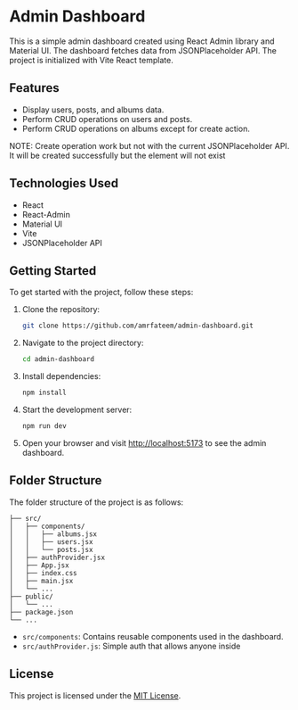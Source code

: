 # Admin Dashboard

This is a simple admin dashboard created using React Admin library and Material UI. The dashboard fetches data from JSONPlaceholder API. The project is initialized with Vite React template.

## Features

- Display users, posts, and albums data.
- Perform CRUD operations on users and posts.
- Perform CRUD operations on albums except for create action.

NOTE: Create operation work but not with the current JSONPlaceholder API. It will be created successfully but the element will not exist

## Technologies Used

- React
- React-Admin
- Material UI
- Vite
- JSONPlaceholder API

## Getting Started

To get started with the project, follow these steps:

1. Clone the repository:

   ```bash
   git clone https://github.com/amrfateem/admin-dashboard.git
   ```

2. Navigate to the project directory:

   ```bash
   cd admin-dashboard
   ```

3. Install dependencies:

   ```bash
   npm install
   ```

4. Start the development server:

   ```bash
   npm run dev
   ```

5. Open your browser and visit [http://localhost:5173](http://localhost:5173) to see the admin dashboard.

## Folder Structure

The folder structure of the project is as follows:

```
├── src/
│   ├── components/
│   │   ├── albums.jsx
│   │   ├── users.jsx
│   │   └── posts.jsx
│   ├── authProvider.jsx
│   ├── App.jsx
│   ├── index.css
│   ├── main.jsx
│   └── ...
├── public/
│   └── ...
├── package.json
└── ...
```

- `src/components`: Contains reusable components used in the dashboard.
- `src/authProvider.js`: Simple auth that allows anyone inside


## License

This project is licensed under the [MIT License](LICENSE).
```